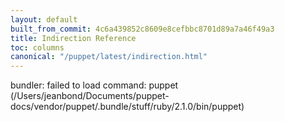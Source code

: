 ```yaml
---
layout: default
built_from_commit: 4c6a439852c8609e8cefbbc8701d89a7a46f49a3
title: Indirection Reference
toc: columns
canonical: "/puppet/latest/indirection.html"
---
```


bundler: failed to load command: puppet (/Users/jeanbond/Documents/puppet-docs/vendor/puppet/.bundle/stuff/ruby/2.1.0/bin/puppet)
